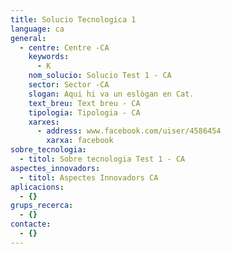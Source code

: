 ```yaml
---
title: Solucio Tecnologica 1
language: ca
general:
  - centre: Centre -CA
    keywords:
      - K
    nom_solucio: Solucio Test 1 - CA
    sector: Sector -CA
    slogan: Aqui hi va un eslògan en Cat.
    text_breu: Text breu - CA
    tipologia: Tipologia - CA
    xarxes:
      - address: www.facebook.com/uiser/4586454
        xarxa: facebook
sobre_tecnologia:
  - titol: Sobre tecnologia Test 1 - CA
aspectes_innovadors:
  - titol: Aspectes Innovadors CA
aplicacions:
  - {}
grups_recerca:
  - {}
contacte:
  - {}
---
```


